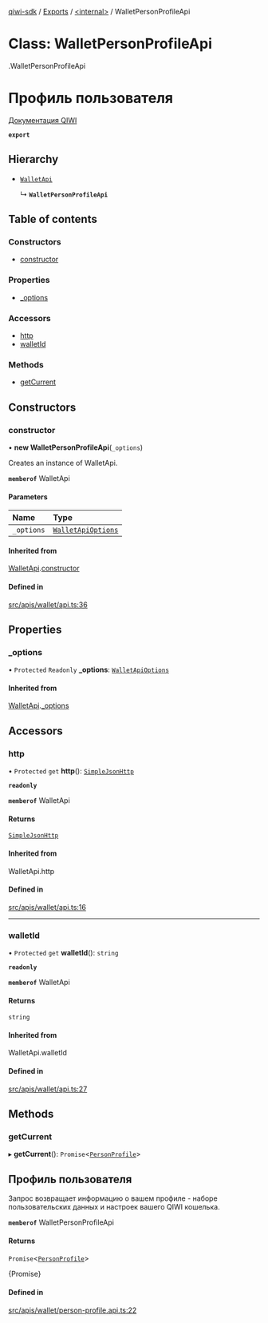 [qiwi-sdk](../README.md) / [Exports](../modules.md) / [<internal\>](../modules/internal_.md) / WalletPersonProfileApi

# Class: WalletPersonProfileApi

[<internal>](../modules/internal_.md).WalletPersonProfileApi

# Профиль пользователя
[Документация QIWI](https://developer.qiwi.com/ru/qiwi-wallet-personal/#profile)

**`export`**

## Hierarchy

- [`WalletApi`](internal_.WalletApi.md)

  ↳ **`WalletPersonProfileApi`**

## Table of contents

### Constructors

- [constructor](internal_.WalletPersonProfileApi.md#constructor)

### Properties

- [\_options](internal_.WalletPersonProfileApi.md#_options)

### Accessors

- [http](internal_.WalletPersonProfileApi.md#http)
- [walletId](internal_.WalletPersonProfileApi.md#walletid)

### Methods

- [getCurrent](internal_.WalletPersonProfileApi.md#getcurrent)

## Constructors

### constructor

• **new WalletPersonProfileApi**(`_options`)

Creates an instance of WalletApi.

**`memberof`** WalletApi

#### Parameters

| Name | Type |
| :------ | :------ |
| `_options` | [`WalletApiOptions`](../interfaces/QIWI.WalletApiOptions.md) |

#### Inherited from

[WalletApi](internal_.WalletApi.md).[constructor](internal_.WalletApi.md#constructor)

#### Defined in

[src/apis/wallet/api.ts:36](https://github.com/AlexXanderGrib/node-qiwi-sdk/blob/116975d/src/apis/wallet/api.ts#L36)

## Properties

### \_options

• `Protected` `Readonly` **\_options**: [`WalletApiOptions`](../interfaces/QIWI.WalletApiOptions.md)

#### Inherited from

[WalletApi](internal_.WalletApi.md).[_options](internal_.WalletApi.md#_options)

## Accessors

### http

• `Protected` `get` **http**(): [`SimpleJsonHttp`](internal_.SimpleJsonHttp.md)

**`readonly`**

**`memberof`** WalletApi

#### Returns

[`SimpleJsonHttp`](internal_.SimpleJsonHttp.md)

#### Inherited from

WalletApi.http

#### Defined in

[src/apis/wallet/api.ts:16](https://github.com/AlexXanderGrib/node-qiwi-sdk/blob/116975d/src/apis/wallet/api.ts#L16)

___

### walletId

• `Protected` `get` **walletId**(): `string`

**`readonly`**

**`memberof`** WalletApi

#### Returns

`string`

#### Inherited from

WalletApi.walletId

#### Defined in

[src/apis/wallet/api.ts:27](https://github.com/AlexXanderGrib/node-qiwi-sdk/blob/116975d/src/apis/wallet/api.ts#L27)

## Methods

### getCurrent

▸ **getCurrent**(): `Promise`<[`PersonProfile`](../modules/QIWI.md#personprofile)\>

## Профиль пользователя

Запрос возвращает информацию о вашем профиле - наборе
пользовательских данных и настроек вашего QIWI кошелька.

**`memberof`** WalletPersonProfileApi

#### Returns

`Promise`<[`PersonProfile`](../modules/QIWI.md#personprofile)\>

{Promise<PersonProfile>}

#### Defined in

[src/apis/wallet/person-profile.api.ts:22](https://github.com/AlexXanderGrib/node-qiwi-sdk/blob/116975d/src/apis/wallet/person-profile.api.ts#L22)
